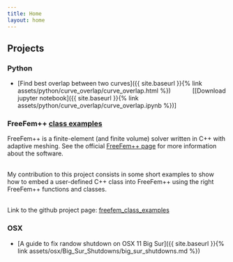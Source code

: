 ```yaml
---
title: Home
layout: home
---
```


## Projects


### Python 
- [Find best overlap between two curves]({{ site.baseurl }}{% link assets/python/curve_overlap/curve_overlap.html %}) <span style="opacity:0">HHHH</span> [[Download jupyter notebook]({{ site.baseurl }}{% link assets/python/curve_overlap/curve_overlap.ipynb %})]

### FreeFem++ [class examples](https://gh4ag.github.io/freefem_class_examples/)

FreeFem++ is a finite-element (and finite volume) solver written in C++ with adaptive meshing. See the official [FreeFem++ page](http://www.freefem.org) for more information about the software.<br><br>

My contribution to this project consists in some short examples to show how to embed a user-defined C++ class into FreeFem++ using the right FreeFem++ functions and classes.<br><br>

Link to the github project page: [freefem\_class\_examples](https://gh4ag.github.io/freefem_class_examples/)

### OSX

- [A guide to fix randow shutdown on OSX 11 Big Sur]({{ site.baseurl }}{% link assets/osx/Big_Sur_Shutdowns/big_sur_shutdowns.md %})